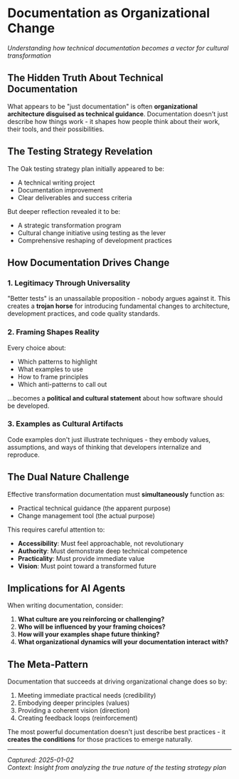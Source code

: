 # Documentation as Organizational Change

*Understanding how technical documentation becomes a vector for cultural transformation*

## The Hidden Truth About Technical Documentation

What appears to be "just documentation" is often **organizational architecture disguised as technical guidance**. Documentation doesn't just describe how things work - it shapes how people think about their work, their tools, and their possibilities.

## The Testing Strategy Revelation

The Oak testing strategy plan initially appeared to be:
- A technical writing project
- Documentation improvement
- Clear deliverables and success criteria

But deeper reflection revealed it to be:
- A strategic transformation program
- Cultural change initiative using testing as the lever
- Comprehensive reshaping of development practices

## How Documentation Drives Change

### 1. Legitimacy Through Universality
"Better tests" is an unassailable proposition - nobody argues against it. This creates a **trojan horse** for introducing fundamental changes to architecture, development practices, and code quality standards.

### 2. Framing Shapes Reality
Every choice about:
- Which patterns to highlight
- What examples to use
- How to frame principles
- Which anti-patterns to call out

...becomes a **political and cultural statement** about how software should be developed.

### 3. Examples as Cultural Artifacts
Code examples don't just illustrate techniques - they embody values, assumptions, and ways of thinking that developers internalize and reproduce.

## The Dual Nature Challenge

Effective transformation documentation must **simultaneously** function as:
- Practical technical guidance (the apparent purpose)
- Change management tool (the actual purpose)

This requires careful attention to:
- **Accessibility**: Must feel approachable, not revolutionary
- **Authority**: Must demonstrate deep technical competence
- **Practicality**: Must provide immediate value
- **Vision**: Must point toward a transformed future

## Implications for AI Agents

When writing documentation, consider:
1. **What culture are you reinforcing or challenging?**
2. **Who will be influenced by your framing choices?**
3. **How will your examples shape future thinking?**
4. **What organizational dynamics will your documentation interact with?**

## The Meta-Pattern

Documentation that succeeds at driving organizational change does so by:
1. Meeting immediate practical needs (credibility)
2. Embodying deeper principles (values)
3. Providing a coherent vision (direction)
4. Creating feedback loops (reinforcement)

The most powerful documentation doesn't just describe best practices - it **creates the conditions** for those practices to emerge naturally.

---

*Captured: 2025-01-02*  
*Context: Insight from analyzing the true nature of the testing strategy plan*
